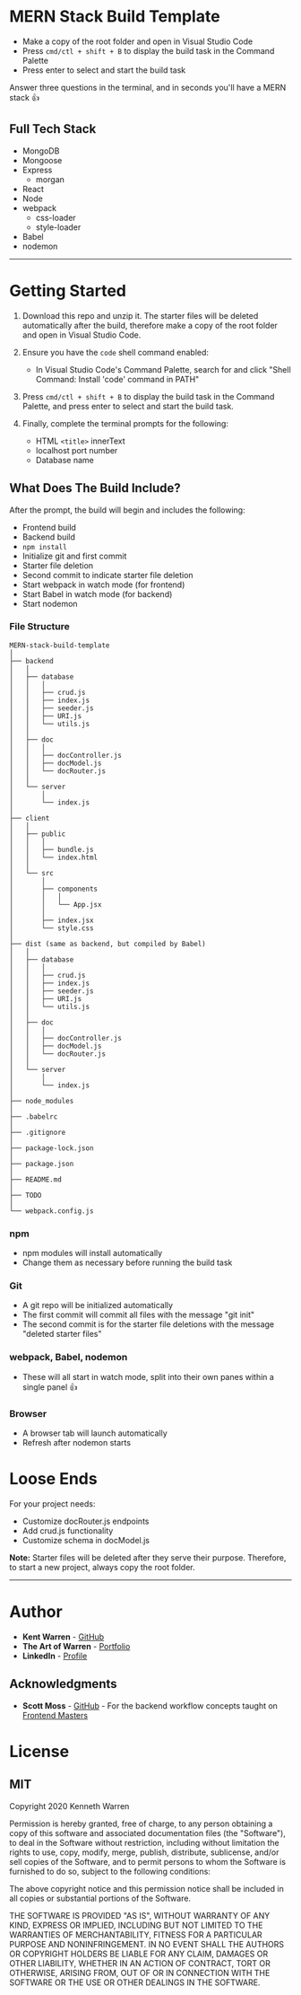 # **MERN Stack Build Template**

* Make a copy of the root folder and open in Visual Studio Code
* Press `cmd/ctl + shift + B` to display the build task in the Command Palette
* Press enter to select and start the build task

Answer three questions in the terminal, and in seconds you'll have a MERN stack 👍

## Full Tech Stack

* MongoDB
* Mongoose
* Express
  * morgan
* React
* Node
* webpack
  * css-loader
  * style-loader
* Babel
* nodemon

***

# **Getting Started**

1. Download this repo and unzip it. The starter files will be deleted automatically after the build, therefore make a copy of the root folder and open in Visual Studio Code.

2. Ensure you have the `code` shell command enabled:
    * In Visual Studio Code's Command Palette, search for and click "Shell Command: Install 'code' command in PATH"

3. Press `cmd/ctl + shift + B` to display the build task in the Command Palette, and press enter to select and start the build task.

4. Finally, complete the terminal prompts for the following:
    * HTML `<title>` innerText
    * localhost port number
    * Database name

## What Does The Build Include?

After the prompt, the build will begin and includes the following:

* Frontend build
* Backend build
* `npm install`
* Initialize git and first commit
* Starter file deletion
* Second commit to indicate starter file deletion
* Start webpack in watch mode (for frontend)
* Start Babel in watch mode (for backend)
* Start nodemon

### File Structure

```
MERN-stack-build-template
│
├── backend
│   │
│   ├── database
│   │   │
│   │   ├── crud.js
│   │   ├── index.js
│   │   ├── seeder.js
│   │   ├── URI.js
│   │   └── utils.js
│   │
│   ├── doc
│   │   │
│   │   ├── docController.js
│   │   ├── docModel.js
│   │   └── docRouter.js
│   │
│   └── server
│       │
│       └── index.js
│
├── client
│   │
│   ├── public
│   │   │
│   │   ├── bundle.js
│   │   └── index.html
│   │
│   └── src
│       │
│       ├── components
│       │   │
│       │   └── App.jsx
│       │
│       ├── index.jsx
│       └── style.css
│
├── dist (same as backend, but compiled by Babel)
│   │
│   ├── database
│   │   │
│   │   ├── crud.js
│   │   ├── index.js
│   │   ├── seeder.js
│   │   ├── URI.js
│   │   └── utils.js
│   │
│   ├── doc
│   │   │
│   │   ├── docController.js
│   │   ├── docModel.js
│   │   └── docRouter.js
│   │
│   └── server
│       │
│       └── index.js
│
├── node_modules
│
├── .babelrc
│
├── .gitignore
│
├── package-lock.json
│
├── package.json
│
├── README.md
│
├── TODO
│
└── webpack.config.js
```

### npm
* npm modules will install automatically
* Change them as necessary before running the build task

### Git
* A git repo will be initialized automatically
* The first commit will commit all files with the message "git init"
* The second commit is for the starter file deletions with the message "deleted starter files"

### webpack, Babel, nodemon
* These will all start in watch mode, split into their own panes within a single panel 👍

### Browser
* A browser tab will launch automatically
* Refresh after nodemon starts

# **Loose Ends**
For your project needs:
  * Customize docRouter.js endpoints
  * Add crud.js functionality
  * Customize schema in docModel.js

**Note:** Starter files will be deleted after they serve their purpose. Therefore, to start a new project, always copy the root folder.

***

# **Author**

* **Kent Warren** - [GitHub](https://github.com/WarrenMfg)
* **The Art of Warren** - [Portfolio](https://theartofwarren.com/)
* **LinkedIn** - [Profile](https://www.linkedin.com/in/theartofwarren/)

## Acknowledgments
* **Scott Moss** - [GitHub](https://github.com/Hendrixer) - For the backend workflow concepts taught on [Frontend Masters](https://frontendmasters.com/)

# **License**

## MIT
Copyright 2020 Kenneth Warren

Permission is hereby granted, free of charge, to any person obtaining a copy of this software and associated documentation files (the "Software"), to deal in the Software without restriction, including without limitation the rights to use, copy, modify, merge, publish, distribute, sublicense, and/or sell copies of the Software, and to permit persons to whom the Software is furnished to do so, subject to the following conditions:

The above copyright notice and this permission notice shall be included in all copies or substantial portions of the Software.

THE SOFTWARE IS PROVIDED "AS IS", WITHOUT WARRANTY OF ANY KIND, EXPRESS OR IMPLIED, INCLUDING BUT NOT LIMITED TO THE WARRANTIES OF MERCHANTABILITY, FITNESS FOR A PARTICULAR PURPOSE AND NONINFRINGEMENT. IN NO EVENT SHALL THE AUTHORS OR COPYRIGHT HOLDERS BE LIABLE FOR ANY CLAIM, DAMAGES OR OTHER LIABILITY, WHETHER IN AN ACTION OF CONTRACT, TORT OR OTHERWISE, ARISING FROM, OUT OF OR IN CONNECTION WITH THE SOFTWARE OR THE USE OR OTHER DEALINGS IN THE SOFTWARE.

